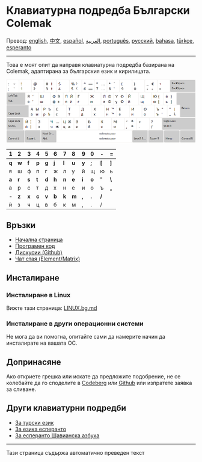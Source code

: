 # Клавиатурна подредба Български Colemak

Превод: [english](README.md), [中文](README.zh-CN.md), [español](README.es.md), [العربية](README.ar.md), [português](README.pt.md), [русский](README.ru.md), [bahasa](README.id.md), [türkçe](README.tr.md), [esperanto](README.eo.md)

---

Това е моят опит да направя клавиатурна подредба базирана на Colemak, адаптирана за българския език и кирилицата.

![Прегледайте българския Колемак](./media/preview.png)

|  1  |  2  |  3  |  4  |  5  |  6  |  7  |  8  |  9  |  0  |  -   |  =   |
| :-  | :-  | :-  | :-  | :-  | :-  | :-  | :-  | :-  | :-  | :-   | :-   |
|**q**|**w**|**f**|**p**|**g**|**j**|**l**|**u**|**y**|**;**|**\[**|**\]**|
|  я  |  ш  |  ф  |  п  |  г  |  ж  |  л  |  у  |  й  |  щ  |  ю  |  ь   |
|**a**|**r**|**s**|**t**|**d**|**h**|**n**|**e**|**i**|**o**|**'** |**\\**|
|  а  |  р  |  с  |  т  |  д  |  х  |  н  |  е  |  и  |  о  |  ъ  |  „   |
|**-**|**z**|**x**|**c**|**v**|**b**|**k**|**m**|**,**|**.**|**/** |      |
|  ѝ  |  з  |  ч  |  ц  |  в  |  б  |  к  |  м  |  ,  |  .  |  /  |      |

## Връзки

* [Начална страница](https://salif.github.io/colemak-bg/)
* [Програмен код](https://codeberg.org/salif/colemak-bg)
* [Дискусии (Github)](https://github.com/salif/colemak-bg/discussions)
* [Чат стая (Element/Matrix)](https://matrix.to/#/#salif-colemak:mozilla.org)

## Инсталиране

### Инсталиране в Linux

Вижте тази страница: [LINUX.bg.md](./LINUX.bg.md)

### Инсталиране в други операционни системи

Не мога да ви помогна, опитайте сами да намерите начин да инсталирате на вашата ОС.

## Допринасяне

Ако откриете грешка или искате да предложите подобрение, не се колебайте да го споделите в [Codeberg] или [Github] или изпратете заявка за сливане.

[Github]: https://github.com/salif/colemak-bg/discussions
[Codeberg]: https://codeberg.org/salif/colemak-bg/issues

## Други клавиатурни подредби

* [За турски език](https://salif.github.io/colemak-tr/)
* [За езика есперанто](https://salif.github.io/colemak-eo/)
* [За есперанто Шавианска азбука](https://salif.github.io/shaw-eo/)

---

Тази страница съдържа автоматично преведен текст
